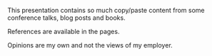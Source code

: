 This presentation contains so much copy/paste content from some conference talks, blog posts and books. 

References are available in the pages. 

Opinions are my own and not the views of my employer.
